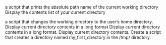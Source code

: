  a script that prints the absolute path name of the current working directory
Display the contents list of your current directory

 a script that changes the working directory to the user’s home directory.
Display current directory contents in a long format
Display current directory contents in a long format.
Display current directory contents.
Create a script that creates a directory named my_first_directory in the /tmp/ directory.
